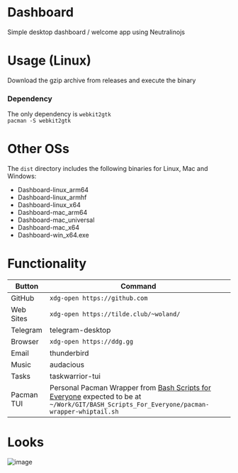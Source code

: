 # Dashboard
Simple desktop dashboard / welcome app using Neutralinojs

# Usage (Linux)
Download the gzip archive from releases and execute the binary <br>

### Dependency
The only dependency is `webkit2gtk`<br>
`pacman -S webkit2gtk`

# Other OSs
The `dist` directory includes the following binaries for Linux, Mac and Windows:

- Dashboard-linux_arm64
- Dashboard-linux_armhf
- Dashboard-linux_x64
- Dashboard-mac_arm64
- Dashboard-mac_universal
- Dashboard-mac_x64
- Dashboard-win_x64.exe

# Functionality 

| Button| Command |
| --- | --- |
| GitHub | `xdg-open https://github.com` |
| Web Sites | `xdg-open https://tilde.club/~woland/` |
| Telegram | telegram-desktop |
| Browser | `xdg-open https://ddg.gg` |
| Email | thunderbird |
| Music | audacious |
| Tasks | taskwarrior-tui |
| Pacman TUI | Personal Pacman Wrapper from [Bash Scripts for Everyone](https://github.com/wolandark/BASH_Scripts_For_Everyone/blob/main/pacman-wrapper-whiptail.sh) expected to be at `~/Work/GIT/BASH_Scripts_For_Everyone/pacman-wrapper-whiptail.sh`|

# Looks
![image](https://github.com/wolandark/dashboard/assets/107309764/14f95512-de48-4d95-b221-b98abf6ab9aa)
